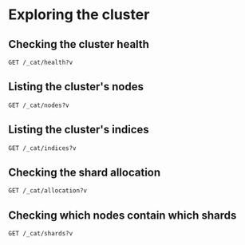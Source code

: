 # Exploring the cluster

## Checking the cluster health

```
GET /_cat/health?v
```

## Listing the cluster's nodes

```
GET /_cat/nodes?v
```

## Listing the cluster's indices

```
GET /_cat/indices?v
```

## Checking the shard allocation

```
GET /_cat/allocation?v
```

## Checking which nodes contain which shards

```
GET /_cat/shards?v
```